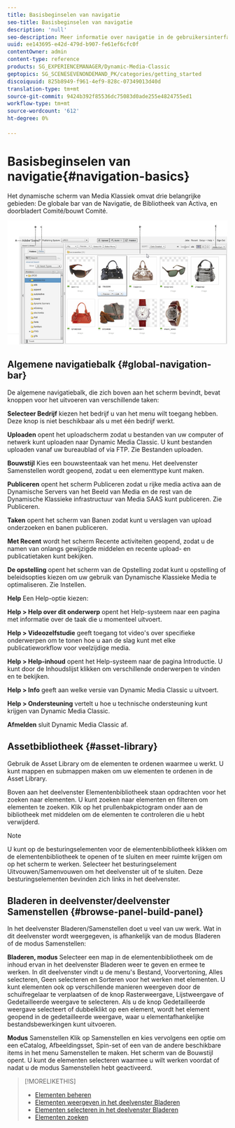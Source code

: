 ```yaml
---
title: Basisbeginselen van navigatie
seo-title: Basisbeginselen van navigatie
description: 'null'
seo-description: Meer informatie over navigatie in de gebruikersinterface van Dynamic Media Classic.
uuid: ee143695-e42d-479d-b907-fe61ef6cfc0f
contentOwner: admin
content-type: reference
products: SG_EXPERIENCEMANAGER/Dynamic-Media-Classic
geptopics: SG_SCENESEVENONDEMAND_PK/categories/getting_started
discoiquuid: 825b8949-f961-4ef9-828c-07349013d40d
translation-type: tm+mt
source-git-commit: 9424b392f85536dc75083d0ade255e4824755ed1
workflow-type: tm+mt
source-wordcount: '612'
ht-degree: 0%

---
```



# Basisbeginselen van navigatie{#navigation-basics}

Het dynamische scherm van Media Klassiek omvat drie belangrijke gebieden: De globale bar van de Navigatie, de Bibliotheek van Activa, en doorbladert Comité/bouwt Comité.

![Basisbeginselen van navigatie](/help/assets/gs_navigation_basics_popup_popup.png)

## Algemene navigatiebalk {#global-navigation-bar}

De algemene navigatiebalk, die zich boven aan het scherm bevindt, bevat knoppen voor het uitvoeren van verschillende taken:

**Selecteer Bedrijf** kiezen het bedrijf u van het menu wilt toegang hebben. Deze knop is niet beschikbaar als u met één bedrijf werkt.

**Uploaden** opent het uploadscherm zodat u bestanden van uw computer of netwerk kunt uploaden naar Dynamic Media Classic. U kunt bestanden uploaden vanaf uw bureaublad of via FTP. Zie Bestanden uploaden.

**Bouwstijl** Kies een bouwsteentaak van het menu. Het deelvenster Samenstellen wordt geopend, zodat u een elementtype kunt maken.

**Publiceren** opent het scherm Publiceren zodat u rijke media activa aan de Dynamische Servers van het Beeld van Media en de rest van de Dynamische Klassieke infrastructuur van Media SAAS kunt publiceren. Zie Publiceren.

**Taken** opent het scherm van Banen zodat kunt u verslagen van upload onderzoeken en banen publiceren.

**Met Recent** wordt het scherm Recente activiteiten geopend, zodat u de namen van onlangs gewijzigde middelen en recente upload- en publicatietaken kunt bekijken.

**De opstelling** opent het scherm van de Opstelling zodat kunt u opstelling of beleidsopties kiezen om uw gebruik van Dynamische Klassieke Media te optimaliseren. Zie Instellen.

**Help** Een Help-optie kiezen:

**Help > Help over dit onderwerp** opent het Help-systeem naar een pagina met informatie over de taak die u momenteel uitvoert.

**Help > Videozelfstudie** geeft toegang tot video&#39;s over specifieke onderwerpen om te tonen hoe u aan de slag kunt met elke publicatieworkflow voor veelzijdige media.

**Help > Help-inhoud** opent het Help-systeem naar de pagina Introductie. U kunt door de Inhoudslijst klikken om verschillende onderwerpen te vinden en te bekijken.

**Help > Info** geeft aan welke versie van Dynamic Media Classic u uitvoert.

**Help > Ondersteuning** vertelt u hoe u technische ondersteuning kunt krijgen van Dynamic Media Classic.

**Afmelden** sluit Dynamic Media Classic af.

## Assetbibliotheek {#asset-library}

Gebruik de Asset Library om de elementen te ordenen waarmee u werkt. U kunt mappen en submappen maken om uw elementen te ordenen in de Asset Library.

Boven aan het deelvenster Elementenbibliotheek staan opdrachten voor het zoeken naar elementen. U kunt zoeken naar elementen en filteren om elementen te zoeken. Klik op het prullenbakpictogram onder aan de bibliotheek met middelen om de elementen te controleren die u hebt verwijderd.

>[!NOTE]
>
>U kunt op de besturingselementen voor de elementenbibliotheek klikken om de elementenbibliotheek te openen of te sluiten en meer ruimte krijgen om op het scherm te werken. Selecteer het besturingselement Uitvouwen/Samenvouwen om het deelvenster uit of te sluiten. Deze besturingselementen bevinden zich links in het deelvenster.

## Bladeren in deelvenster/deelvenster Samenstellen {#browse-panel-build-panel}

In het deelvenster Bladeren/Samenstellen doet u veel van uw werk. Wat in dit deelvenster wordt weergegeven, is afhankelijk van de modus Bladeren of de modus Samenstellen:

**Bladeren, modus** Selecteer een map in de elementenbibliotheek om de inhoud ervan in het deelvenster Bladeren weer te geven en ermee te werken. In dit deelvenster vindt u de menu&#39;s Bestand, Voorvertoning, Alles selecteren, Geen selecteren en Sorteren voor het werken met elementen. U kunt elementen ook op verschillende manieren weergeven door de schuifregelaar te verplaatsen of de knop Rasterweergave, Lijstweergave of Gedetailleerde weergave te selecteren. Als u de knop Gedetailleerde weergave selecteert of dubbelklikt op een element, wordt het element geopend in de gedetailleerde weergave, waar u elementafhankelijke bestandsbewerkingen kunt uitvoeren.

**Modus** Samenstellen Klik op Samenstellen en kies vervolgens een optie om een eCatalog, Afbeeldingsset, Spin-set of een van de andere beschikbare items in het menu Samenstellen te maken. Het scherm van de Bouwstijl opent. U kunt de elementen selecteren waarmee u wilt werken voordat of nadat u de modus Samenstellen hebt geactiveerd.

>[!MORELIKETHIS]
>
>* [Elementen beheren](about-managing-assets.md)
>* [Elementen weergeven in het deelvenster Bladeren](viewing-assets-browse-panel.md#viewing_assets_in_the_browse_panel)
>* [Elementen selecteren in het deelvenster Bladeren](selecting-assets-browse-panel.md#selecting_assets_in_the_browse_panel)
>* [Elementen zoeken](searching-assets.md#searching_assets)

